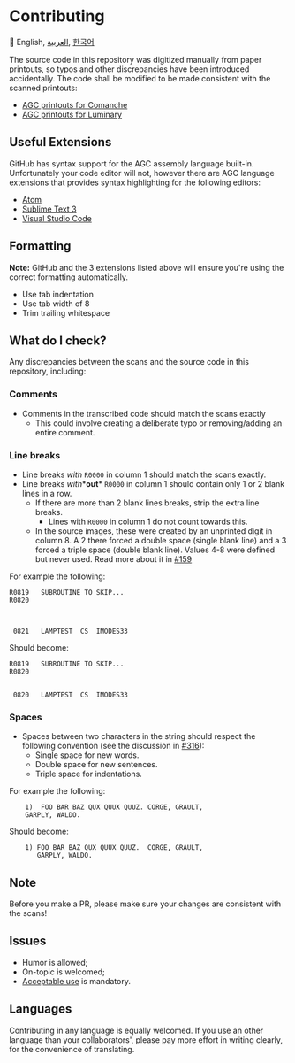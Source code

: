 # Contributing

:crossed_flags:
English,
[العربية][AR],
[한국어][KO_KR]

[EN]:CONTRIBUTING.md
[AR]:CONTRIBUTING.ar.md
[KO_KR]:CONTRIBUTING.ko_kr.md

The source code in this repository was digitized manually from paper printouts, so typos and other discrepancies have been introduced accidentally. The code shall be modified to be made consistent with the scanned printouts:

* [AGC printouts for Comanche][8]
* [AGC printouts for Luminary][9]

## Useful Extensions

GitHub has syntax support for the AGC assembly language built-in.
Unfortunately your code editor will not, however there are
AGC language extensions that provides syntax highlighting for the
following editors:
- [Atom][5]
- [Sublime Text 3][4]
- [Visual Studio Code][3]

## Formatting
**Note:** GitHub and the 3 extensions listed above will ensure
you're using the correct formatting automatically.

- Use tab indentation
- Use tab width of 8
- Trim trailing whitespace

## What do I check?
Any discrepancies between the scans and the source code in this repository, including:

### Comments
- Comments in the transcribed code should match the scans exactly
  - This could involve creating a deliberate typo or removing/adding
  an entire comment.

### Line breaks
- Line breaks *with* `R0000` in column 1 should match the scans exactly.
- Line breaks *with**__out__* `R0000` in column 1 should contain only 1
or 2 blank lines in a row.
  - If there are more than 2 blank lines breaks, strip the extra
  line breaks.
    - Lines with `R0000` in column 1 do not count towards this.
  - In the source images, these were created by an unprinted digit
  in column 8. A 2 there forced a double space (single blank line)
  and a 3 forced a triple space (double blank line). Values 4-8 were
  defined but never used. Read more about it in [#159][7]

For example the following:
```plain
R0819   SUBROUTINE TO SKIP...
R0820



 0821   LAMPTEST  CS  IMODES33
```
Should become:
```plain
R0819   SUBROUTINE TO SKIP...
R0820


 0820   LAMPTEST  CS  IMODES33
```

### Spaces
- Spaces between two characters in the string should respect the following convention (see the discussion in [#316][10]):
  - Single space for new words.
  - Double space for new sentences.
  - Triple space for indentations.
  
For example the following:
```plain
	1)  FOO BAR BAZ QUX QUUX QUUZ. CORGE, GRAULT,
	GARPLY, WALDO.
```
Should become:
```plain
	1) FOO BAR BAZ QUX QUUX QUUZ.  CORGE, GRAULT,
	   GARPLY, WALDO.
```

## Note

Before you make a PR, please make sure your changes are consistent with the scans!

## Issues
- Humor is allowed;
- On-topic is welcomed;
- [Acceptable use][11] is mandatory.

## Languages
Contributing in any language is equally welcomed. If you use an other language
than your collaborators', please pay more effort in writing clearly, for the
convenience of translating.

[0]:https://github.com/chrislgarry/Apollo-11/pull/new/master
[1]:http://www.ibiblio.org/apollo/ScansForConversion/Luminary099/
[2]:http://www.ibiblio.org/apollo/ScansForConversion/Comanche055/
[3]:https://github.com/wopian/agc-assembly
[4]:https://github.com/jimlawton/AGC-Assembly
[5]:https://github.com/Alhadis/language-agc
[6]:https://github.com/wopian/agc-assembly#user-settings
[7]:https://github.com/chrislgarry/Apollo-11/issues/159
[8]:http://www.ibiblio.org/apollo/ScansForConversion/Comanche055/
[9]:http://www.ibiblio.org/apollo/ScansForConversion/Luminary099/
[10]:https://github.com/chrislgarry/Apollo-11/pull/316#pullrequestreview-102892741
[11]:https://help.github.com/en/articles/github-acceptable-use-policies#acceptable-use-policies
